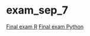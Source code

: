 # exam_sep_7
[Final exam R](https://github.com/MargotWolsink/exam_sep_7/blob/master/exam_1_student%20(1).ipynb)
[Final exam Python](https://github.com/MargotWolsink/exam_sep_7/blob/master/exam_Sep_7_2018%20(1).ipynb)

